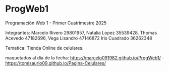 # ProgWeb1
Programación Web 1 - Primer Cuatrimestre 2025

Integrantes:
Marcelo Rivero 29801957,
Natalia Lopez 35539428,
Thomas Acevedo 47182696,
Vega Lisandro 47146872
Iris Cuadrado 36262348

Tematica: Tienda Online de celulares.

maquetados al día de la fecha: 
https://marcelo091982.github.io/ProgWeb1/ -
https://tomisaurio09.github.io/Pagina-Celulares/
